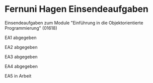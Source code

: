 # Fernuni Hagen Einsendeaufgaben
Einsendeaufgaben zum Module "Einführung in die Objektorientierte Programmierung" (01618)

EA1 abgegeben

EA2 abgegeben

EA3 abgegeben

EA4 abgegeben

EA5 in Arbeit
